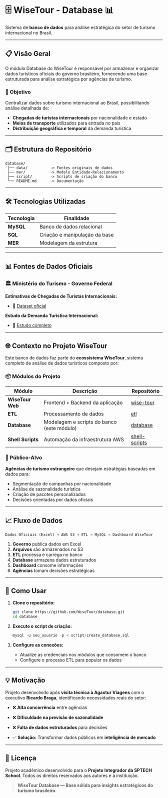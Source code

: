 # 🗄️ WiseTour - Database 📊

Sistema de **banco de dados** para análise estratégica do setor de turismo internacional no Brasil.

---

## 📋 Visão Geral

O módulo Database do WiseTour é responsável por armazenar e organizar dados turísticos oficiais do governo brasileiro, fornecendo uma base estruturada para análise estratégica por agências de turismo.

### 🎯 Objetivo
Centralizar dados sobre turismo internacional ao Brasil, possibilitando análise detalhada de:
- **Chegadas de turistas internacionais** por nacionalidade e estado
- **Meios de transporte** utilizados para entrada no país
- **Distribuição geográfica e temporal** da demanda turística

---

## 🗂️ Estrutura do Repositório

```
database/
 ├── data/          -> Fontes originais de dados
 ├── mer/           -> Modelo Entidade-Relacionamento
 ├── script/        -> Scripts de criação do banco
 └── README.md      -> Documentação
```

---

## 🛠️ Tecnologias Utilizadas

| Tecnologia | Finalidade |
|------------|------------|
| **MySQL** | Banco de dados relacional |
| **SQL** | Criação e manipulação da base |
| **MER** | Modelagem da estrutura |

---

## 📊 Fontes de Dados Oficiais

### 🏛️ Ministério do Turismo - Governo Federal

**Estimativas de Chegadas de Turistas Internacionais:**
- 🔗 [Dataset oficial](https://dados.gov.br/dados/conjuntos-dados/estimativas-de-chegadas-de-turistas-internacionais-ao-brasil)

**Estudo da Demanda Turística Internacional:**
- 🔗 [Estudo completo](https://www.gov.br/turismo/pt-br/acesso-a-informacao/acoes-e-programas/observatorio/demanda-turistica/demanda-turistica-internacional-1)

---

## 🌐 Contexto no Projeto WiseTour

Este banco de dados faz parte do **ecossistema WiseTour**, sistema completo de análise de dados turísticos composto por:

### 📦 Módulos do Projeto

| Módulo | Descrição | Repositório |
|--------|-----------|-------------|
| **WiseTour Web** | Frontend + Backend da aplicação | [wise-tour](https://github.com/WiseTour/wise-tour) |
| **ETL** | Processamento de dados | [etl](https://github.com/WiseTour/etl) |
| **Database** | Modelagem e scripts do banco (este módulo) | [database](https://github.com/WiseTour/database) |
| **Shell Scripts** | Automação da infraestrutura AWS | [shell-scripts](https://github.com/WiseTour/shell-scripts) |

### 🎯 Público-Alvo
**Agências de turismo estrangeiro** que desejam estratégias baseadas em dados para:
- Segmentação de campanhas por nacionalidade
- Análise de sazonalidade turística
- Criação de pacotes personalizados
- Decisões orientadas por dados oficiais

---

## 📈 Fluxo de Dados

```
Dados Oficiais (Excel) → AWS S3 → ETL → MySQL → Dashboard WiseTour
```

1. **Governo** publica dados em Excel
2. **Arquivos** são armazenados no S3
3. **ETL** processa e carrega no banco
4. **Database** armazena dados estruturados
5. **Dashboard** consome informações
6. **Agências** tomam decisões estratégicas

---

## 🚀 Como Usar

1. **Clone o repositório:**
   ```bash
   git clone https://github.com/WiseTour/database.git
   cd database
   ```

2. **Execute o script de criação:**
   ```sql
   mysql -u seu_usuario -p < script/create_database.sql
   ```

3. **Configure as conexões:**
   - Atualize as credenciais nos módulos que consomem o banco
   - Configure o processo ETL para popular os dados

---

## 💡 Motivação

Projeto desenvolvido após **visita técnica à Agaxtur Viagens** com o executivo **Ricardo Braga**, identificando necessidades reais do setor:

- ❌ **Alta concorrência** entre agências
- ❌ **Dificuldade na previsão de sazonalidade**
- ❌ **Falta de dados estruturados** para decisões

- ✅ **Solução:** Transformar dados públicos em **inteligência de mercado**

---

## 📄 Licença

Projeto acadêmico desenvolvido para o **Projeto Integrador da SPTECH School**.
Todos os direitos reservados aos autores e à instituição.

> **WiseTour Database — Base sólida para insights estratégicos do turismo brasileiro.**
